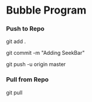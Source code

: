 # Bubble Program

### Push to Repo
git add .

git commit -m "Adding SeekBar"

git push -u origin master

### Pull from Repo
git pull
